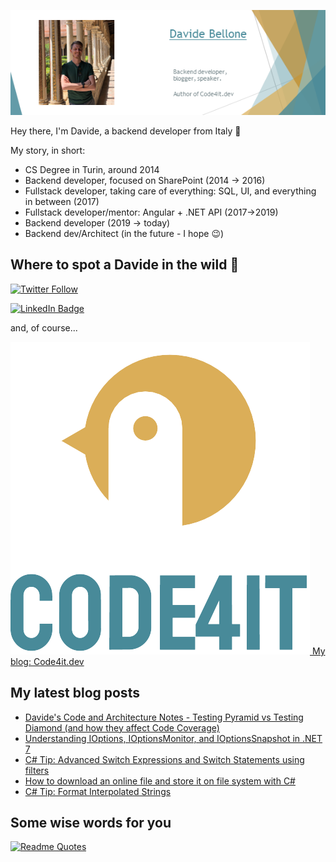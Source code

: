 ![Profile banner](./DavideBellone.png)

Hey there, I'm Davide, a backend developer from Italy 🤏 

My story, in short:

* CS Degree in Turin, around 2014
* Backend developer, focused on SharePoint (2014 -> 2016)
* Fullstack developer, taking care of everything: SQL, UI, and everything in between (2017)
* Fullstack developer/mentor: Angular + .NET API (2017->2019)
* Backend developer (2019 -> today)
* Backend dev/Architect (in the future - I hope 😉)

## Where to spot a Davide in the wild 🦏

[![Twitter Follow](https://img.shields.io/twitter/follow/BelloneDavide?label=Let%27s%20get%20in%20touch%20on%20Twitter&style=social)](https://twitter.com/BelloneDavide)

[![LinkedIn Badge](https://img.shields.io/badge/LinkedIn-Profile-informational?style=social&logo=linkedin)](https://www.linkedin.com/in/bellonedavide/)

and, of course...

[![Personal blog](./logo_small.png) My blog: Code4it.dev](https://www.code4it.dev/)


## My latest blog posts

<!-- BLOG-POST-LIST:START -->
- [Davide&#39;s Code and Architecture Notes - Testing Pyramid vs Testing Diamond &lpar;and how they affect Code Coverage&rpar;](https://www.code4it.dev/architecture-notes/testing-pyramid-vs-testing-diamond/)
- [Understanding IOptions, IOptionsMonitor, and IOptionsSnapshot in .NET 7](https://www.code4it.dev/blog/ioptions-ioptionsmonitor-ioptionssnapshot/)
- [C# Tip: Advanced Switch Expressions and Switch Statements using filters](https://www.code4it.dev/csharptips/switch-expressions-and-statements/)
- [How to download an online file and store it on file system with C#](https://www.code4it.dev/blog/download-and-save-files/)
- [C# Tip: Format Interpolated Strings](https://www.code4it.dev/csharptips/format-interpolated-strings/)
<!-- BLOG-POST-LIST:END -->



## Some wise words for you

[![Readme Quotes](https://quotes-github-readme.vercel.app/api?type=horizontal&theme=light)](https://github.com/piyushsuthar/github-readme-quotes)
